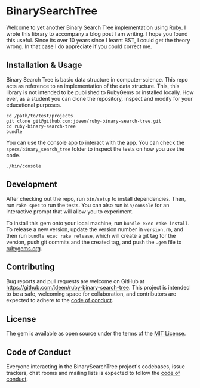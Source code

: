 # BinarySearchTree

Welcome to yet another Binary Search Tree implementation using Ruby. I wrote this library to accompany a blog post
I am writing. I hope you found this useful. Since its over 10 years since I learnt BST, I could get the theory wrong.
In that case I do appreciate if you could correct me.

## Installation & Usage

Binary Search Tree is basic data structure in computer-science. This repo acts as reference to an implementation of the
data structure. This, this library is not intended to be published to RubyGems or installed locally. How ever, as a
student you can clone the repository, inspect and modify for your educational purposes.

```
cd /path/to/test/projects
git clone git@github.com:jdeen/ruby-binary-search-tree.git
cd ruby-binary-search-tree
bundle
```

You can use the console app to interact with the app. You can check the `specs/binary_search_tree` folder to inspect
the tests on how you use the code.

```
./bin/console
```

## Development

After checking out the repo, run `bin/setup` to install dependencies. Then, run `rake spec` to run the tests. You can
also run `bin/console` for an interactive prompt that will allow you to experiment.

To install this gem onto your local machine, run `bundle exec rake install`. To release a new version, update the
version number in `version.rb`, and then run `bundle exec rake release`, which will create a git tag for the version,
push git commits and the created tag, and push the `.gem` file to [rubygems.org](https://rubygems.org).

## Contributing

Bug reports and pull requests are welcome on GitHub at https://github.com/jdeen/ruby-binary-search-tree. This project
is intended to be a safe, welcoming space for collaboration, and contributors are expected to adhere to the [code of
conduct](https://github.com/jdeen/ruby-binary-search-tree/blob/master/CODE_OF_CONDUCT.md).

## License

The gem is available as open source under the terms of the [MIT License](https://opensource.org/licenses/MIT).

## Code of Conduct

Everyone interacting in the BinarySearchTree project's codebases, issue trackers, chat rooms and mailing lists is
expected to follow the
[code of conduct](https://github.com/[USERNAME]/binary_search_tree/blob/master/CODE_OF_CONDUCT.md).
